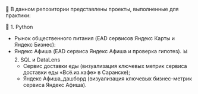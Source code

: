 :memo:
В данном репозитории представлены проекты, выполненные для практики:

:snake: 1. Python
   - Рынок общественного питания (EAD сервисов Яндекс Карты и Яндекс Бизнес):
   - Яндекс Афиша (EAD сервиса Яндекс Афиша и проверка гипотез).
:bar_chart: 2. SQL и DataLens
     - Сервис доставки еды (визуализация ключевых метрик сервиса доставки еды «Всё.из.кафе» в Саранске);
     - Яндекс Афиша_дашборд (визуализация ключевых бизнес-метрик сервиса Яндекс Афиша).
